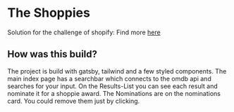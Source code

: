# The Shoppies

Solution for the challenge of shopify: Find more [here](https://docs.google.com/document/d/1AZO0BZwn1Aogj4f3PDNe1mhq8pKsXZxtrG--EIbP_-w/edit)

## How was this build?

The project is build with gatsby, tailwind and a few styled components. The main index page has a searchbar which connects to the omdb api and searches for your input. On the Results-List you can see each result and nominate it for a shoppie award. The Nominations are on the nominations card. You could remove them just by clicking.
